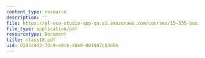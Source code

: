 ```yaml
---
content_type: resource
description: ''
file: https://ol-ocw-studio-app-qa.s3.amazonaws.com/courses/15-535-business-analysis-using-financial-statements-spring-2003/0193c4d270c9e0cbdde0081947c03d9b_class18.pdf
file_type: application/pdf
resourcetype: Document
title: class18.pdf
uid: 0193c4d2-70c9-e0cb-dde0-081947c03d9b
---
```

